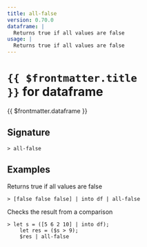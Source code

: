 ```yaml
---
title: all-false
version: 0.70.0
dataframe: |
  Returns true if all values are false
usage: |
  Returns true if all values are false
---
```


# <code>{{ $frontmatter.title }}</code> for dataframe

<div class='command-title'>{{ $frontmatter.dataframe }}</div>

## Signature

```> all-false ```

## Examples

Returns true if all values are false
```shell
> [false false false] | into df | all-false
```

Checks the result from a comparison
```shell
> let s = ([5 6 2 10] | into df);
    let res = ($s > 9);
    $res | all-false
```
